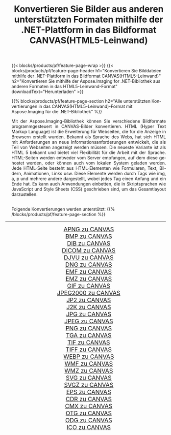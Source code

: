﻿---
title: Konvertieren Sie Bilder aus anderen unterstützten Formaten mithilfe der .NET-Plattform in das Bildformat CANVAS(HTML5-Leinwand) 
weight: 3920
url: /de/net/conversion/to/canvas/ 
lang: de
langdirlevel: 2
locales: zh-hans,ja,it,ru,de,es,fr,nl,id,lt,pl,pt,vi,tr,ko,zh-hant,ar,hi,th,sv,cs,uk,he
description: Mit Aspose.Imaging für die .NET-Bibliothek ist es einfach, von anderen unterstützten Bildformaten in CANVAS(HTML5-Leinwand) zu konvertieren
---

{{< blocks/products/pf/feature-page-wrap >}}
{{< blocks/products/pf/feature-page-header h1="Konvertieren Sie Bilddateien mithilfe der .NET-Plattform in das Bildformat CANVAS(HTML5-Leinwand)" h2="Konvertieren Sie mithilfe der Aspose.Imaging for .NET-Bibliothek aus anderen Formaten in das HTML5-Leinwand-Format" downloadText="Herunterladen" >}}


{{% blocks/products/pf/feature-page-section  h2="Alle unterstützten Konvertierungen in das CANVAS(HTML5-Leinwand)-Format mit Aspose.Imaging für die .NET-Bibliothek" %}}
<p align=justify>Mit der Aspose.Imaging-Bibliothek können Sie verschiedene Bildformate programmgesteuert in CANVAS-Bilder konvertieren. HTML (Hyper Text Markup Language) ist die Erweiterung für Webseiten, die für die Anzeige in Browsern erstellt wurden. Bekannt als Sprache des Webs, hat sich HTML mit Anforderungen an neue Informationsanforderungen entwickelt, die als Teil von Webseiten angezeigt werden müssen. Die neueste Variante ist als HTML 5 bekannt und bietet viel Flexibilität für die Arbeit mit der Sprache. HTML-Seiten werden entweder vom Server empfangen, auf dem diese gehostet werden, oder können auch vom lokalen System geladen werden. Jede HTML-Seite besteht aus HTML-Elementen wie Formularen, Text, Bildern, Animationen, Links usw. Diese Elemente werden durch Tags wie img, a, p und mehrere andere dargestellt, wobei jedes Tag einen Anfang und ein Ende hat. Es kann auch Anwendungen einbetten, die in Skriptsprachen wie JavaScript und Style Sheets (CSS) geschrieben sind, um das Gesamtlayout darzustellen.</p>
<br/>
Folgende Konvertierungen werden unterstützt:
{{% /blocks/products/pf/feature-page-section %}}
<div class="container-fluid productfamilypage bg-gray">
    <div class="convertypes bg-gray agp-content section">
        <div class="container">
		<hr style="margin-left:-20px;"/>
		<div class="row other-converters" style="gap: 10px;font-size: 19px;text-align:center;">
		    <div class='col-md-2 other-converter remove-lp remove-rp'><a href="/imaging/de/net/conversion/apng-to-canvas/" style="padding:15px;">APNG zu CANVAS</a></div>
<div class='col-md-2 other-converter remove-lp remove-rp'><a href="/imaging/de/net/conversion/bmp-to-canvas/" style="padding:15px;">BMP zu CANVAS</a></div>
<div class='col-md-2 other-converter remove-lp remove-rp'><a href="/imaging/de/net/conversion/dib-to-canvas/" style="padding:15px;">DIB zu CANVAS</a></div>
<div class='col-md-2 other-converter remove-lp remove-rp'><a href="/imaging/de/net/conversion/dicom-to-canvas/" style="padding:15px;">DICOM zu CANVAS</a></div>
<div class='col-md-2 other-converter remove-lp remove-rp'><a href="/imaging/de/net/conversion/djvu-to-canvas/" style="padding:15px;">DJVU zu CANVAS</a></div>
<div class='col-md-2 other-converter remove-lp remove-rp'><a href="/imaging/de/net/conversion/dng-to-canvas/" style="padding:15px;">DNG zu CANVAS</a></div>
<div class='col-md-2 other-converter remove-lp remove-rp'><a href="/imaging/de/net/conversion/emf-to-canvas/" style="padding:15px;">EMF zu CANVAS</a></div>
<div class='col-md-2 other-converter remove-lp remove-rp'><a href="/imaging/de/net/conversion/emz-to-canvas/" style="padding:15px;">EMZ zu CANVAS</a></div>
<div class='col-md-2 other-converter remove-lp remove-rp'><a href="/imaging/de/net/conversion/gif-to-canvas/" style="padding:15px;">GIF zu CANVAS</a></div>
<div class='col-md-2 other-converter remove-lp remove-rp'><a href="/imaging/de/net/conversion/jpeg2000-to-canvas/" style="padding:15px;">JPEG2000 zu CANVAS</a></div>
<div class='col-md-2 other-converter remove-lp remove-rp'><a href="/imaging/de/net/conversion/jp2-to-canvas/" style="padding:15px;">JP2 zu CANVAS</a></div>
<div class='col-md-2 other-converter remove-lp remove-rp'><a href="/imaging/de/net/conversion/j2k-to-canvas/" style="padding:15px;">J2K zu CANVAS</a></div>
<div class='col-md-2 other-converter remove-lp remove-rp'><a href="/imaging/de/net/conversion/jpg-to-canvas/" style="padding:15px;">JPG zu CANVAS</a></div>
<div class='col-md-2 other-converter remove-lp remove-rp'><a href="/imaging/de/net/conversion/jpeg-to-canvas/" style="padding:15px;">JPEG zu CANVAS</a></div>
<div class='col-md-2 other-converter remove-lp remove-rp'><a href="/imaging/de/net/conversion/png-to-canvas/" style="padding:15px;">PNG zu CANVAS</a></div>
<div class='col-md-2 other-converter remove-lp remove-rp'><a href="/imaging/de/net/conversion/tga-to-canvas/" style="padding:15px;">TGA zu CANVAS</a></div>
<div class='col-md-2 other-converter remove-lp remove-rp'><a href="/imaging/de/net/conversion/tif-to-canvas/" style="padding:15px;">TIF zu CANVAS</a></div>
<div class='col-md-2 other-converter remove-lp remove-rp'><a href="/imaging/de/net/conversion/tiff-to-canvas/" style="padding:15px;">TIFF zu CANVAS</a></div>
<div class='col-md-2 other-converter remove-lp remove-rp'><a href="/imaging/de/net/conversion/webp-to-canvas/" style="padding:15px;">WEBP zu CANVAS</a></div>
<div class='col-md-2 other-converter remove-lp remove-rp'><a href="/imaging/de/net/conversion/wmf-to-canvas/" style="padding:15px;">WMF zu CANVAS</a></div>
<div class='col-md-2 other-converter remove-lp remove-rp'><a href="/imaging/de/net/conversion/wmz-to-canvas/" style="padding:15px;">WMZ zu CANVAS</a></div>
<div class='col-md-2 other-converter remove-lp remove-rp'><a href="/imaging/de/net/conversion/svg-to-canvas/" style="padding:15px;">SVG zu CANVAS</a></div>
<div class='col-md-2 other-converter remove-lp remove-rp'><a href="/imaging/de/net/conversion/svgz-to-canvas/" style="padding:15px;">SVGZ zu CANVAS</a></div>
<div class='col-md-2 other-converter remove-lp remove-rp'><a href="/imaging/de/net/conversion/eps-to-canvas/" style="padding:15px;">EPS zu CANVAS</a></div>
<div class='col-md-2 other-converter remove-lp remove-rp'><a href="/imaging/de/net/conversion/cdr-to-canvas/" style="padding:15px;">CDR zu CANVAS</a></div>
<div class='col-md-2 other-converter remove-lp remove-rp'><a href="/imaging/de/net/conversion/cmx-to-canvas/" style="padding:15px;">CMX zu CANVAS</a></div>
<div class='col-md-2 other-converter remove-lp remove-rp'><a href="/imaging/de/net/conversion/otg-to-canvas/" style="padding:15px;">OTG zu CANVAS</a></div>
<div class='col-md-2 other-converter remove-lp remove-rp'><a href="/imaging/de/net/conversion/odg-to-canvas/" style="padding:15px;">ODG zu CANVAS</a></div>
<div class='col-md-2 other-converter remove-lp remove-rp'><a href="/imaging/de/net/conversion/ico-to-canvas/" style="padding:15px;">ICO zu CANVAS</a></div>
                </div>
        </div>
    </div>
</div>
<br/>

